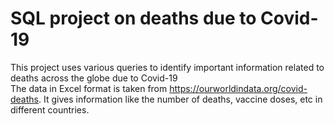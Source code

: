 # SQL project on deaths due to Covid-19  
 This project uses various queries to identify important information related to deaths across the globe due to Covid-19  
 The  data in Excel format is taken from https://ourworldindata.org/covid-deaths. It gives information like the number of deaths, vaccine doses, etc in different countries.  

